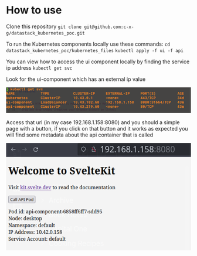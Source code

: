 # How to use

Clone this repository
`git clone git@github.com:c-x-g/datastack_kubernetes_poc.git`

To run the Kubernetes components locally use these commands:
`cd datastack_kubernetes_poc/kubernetes_files`
`kubectl apply -f ui -f api`

You can view how to access the ui component locally by finding the service ip address
`kubectl get svc`

Look for the ui-component which has an external ip value

![view kubernetes services](2024-02-05_11-13.png)

Access that url (in my case 192.168.1.158:8080) and you should a simple page with a button,
if you click on that button and it works as expected you will find some metadata about the
api container that is called

![go to poc webpage](2024-02-05_11-17.png)

